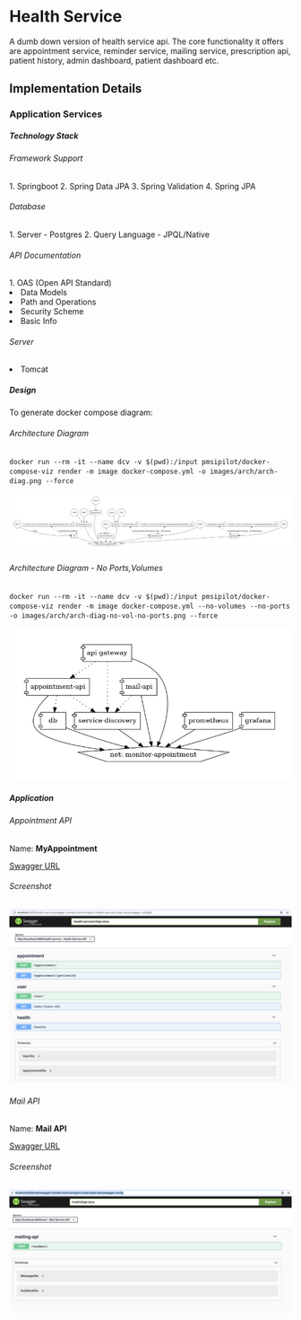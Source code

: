 <h1>Health Service</h1>

<p>
A dumb down version of health service api. The core functionality it offers are appointment service, reminder service, 
mailing service, prescription api, patient history, admin dashboard, patient dashboard etc.
</p>

<h2>Implementation Details</h2>

<h3>Application Services</h3>

<h5>Technology Stack </h5>

<h6>Framework Support</h6>
1. Springboot
2. Spring Data JPA
3. Spring Validation
4. Spring JPA

<h6>Database</h6>
1. Server - Postgres
2. Query Language - JPQL/Native

<h6>API Documentation</h6>
1. OAS (Open API Standard)
<li>Data Models</li>
<li>Path and Operations</li>
<li>Security Scheme</li>
<li>Basic Info</li>

<h6>Server</h6>
<li>Tomcat</li>

<h5>Design</h5>
<p>To generate docker compose diagram:</p>
<h6>Architecture Diagram</h6>
<code>docker run --rm -it --name dcv -v $(pwd):/input pmsipilot/docker-compose-viz render -m image docker-compose.yml -o images/arch/arch-diag.png --force</code>

![image](images/arch/arch-diag.png)

<h6>Architecture Diagram - No Ports,Volumes</h6>
<code>docker run --rm -it --name dcv -v $(pwd):/input pmsipilot/docker-compose-viz render -m image docker-compose.yml --no-volumes --no-ports -o images/arch/arch-diag-no-vol-no-ports.png --force</code>

![image](images/arch/arch-diag-no-vol-no-ports.png)


<h5>Application</h5>

<h6>Appointment API</h6>
<label>Name: </label>
<b>MyAppointment</b>

[Swagger URL](http://localhost:9000/appointment/swagger-ui/index.html?configUrl=/appointment/v3/api-docs/swagger-config#/)

<h6>Screenshot</h6>

![image](images/app-wireframes/appointment-api.png)

<h6>Mail API</h6>
<label>Name: </label>
<b>Mail API</b>

[Swagger URL](http://localhost:9000/mail/swagger-ui/index.html?configUrl=/mail/v3/api-docs/swagger-config)

<h6>Screenshot</h6>

![image](images/app-wireframes/mail-api.png)

